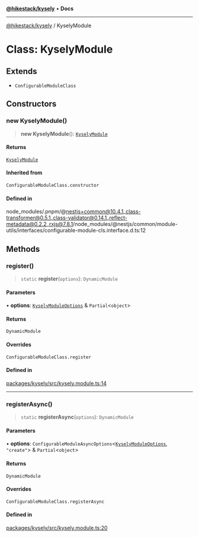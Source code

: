 [**@hikestack/kysely**](/official/reference/kysely/index.md) • **Docs**

***

[@hikestack/kysely](/official/reference/kysely/globals.md) / KyselyModule

# Class: KyselyModule

## Extends

- `ConfigurableModuleClass`

## Constructors

### new KyselyModule()

> **new KyselyModule**(): [`KyselyModule`](/official/reference/kysely/classes/KyselyModule.md)

#### Returns

[`KyselyModule`](/official/reference/kysely/classes/KyselyModule.md)

#### Inherited from

`ConfigurableModuleClass.constructor`

#### Defined in

node\_modules/.pnpm/@nestjs+common@10.4.1\_class-transformer@0.5.1\_class-validator@0.14.1\_reflect-metadata@0.2.2\_rxjs@7.8.1/node\_modules/@nestjs/common/module-utils/interfaces/configurable-module-cls.interface.d.ts:12

## Methods

### register()

> `static` **register**(`options`): `DynamicModule`

#### Parameters

• **options**: [`KyselyModuleOptions`](/official/reference/kysely/interfaces/KyselyModuleOptions.md) & `Partial`\<`object`\>

#### Returns

`DynamicModule`

#### Overrides

`ConfigurableModuleClass.register`

#### Defined in

[packages/kysely/src/kysely.module.ts:14](https://github.com/hikestack/hike/blob/2d4ca98e0cdf7a421674f597d4960cda8cd728c8/packages/kysely/src/kysely.module.ts#L14)

***

### registerAsync()

> `static` **registerAsync**(`options`): `DynamicModule`

#### Parameters

• **options**: `ConfigurableModuleAsyncOptions`\<[`KyselyModuleOptions`](/official/reference/kysely/interfaces/KyselyModuleOptions.md), `"create"`\> & `Partial`\<`object`\>

#### Returns

`DynamicModule`

#### Overrides

`ConfigurableModuleClass.registerAsync`

#### Defined in

[packages/kysely/src/kysely.module.ts:20](https://github.com/hikestack/hike/blob/2d4ca98e0cdf7a421674f597d4960cda8cd728c8/packages/kysely/src/kysely.module.ts#L20)
